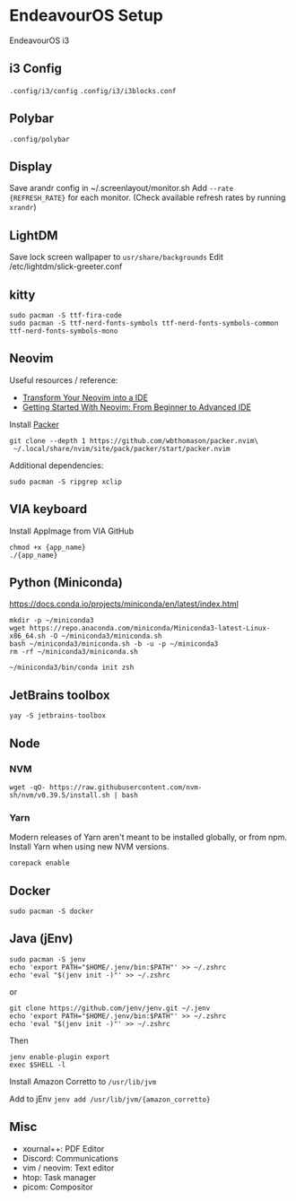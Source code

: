 # EndeavourOS Setup
EndeavourOS i3

## i3 Config
`.config/i3/config`
`.config/i3/i3blocks.conf`

## Polybar
`.config/polybar`

## Display
Save arandr config in ~/.screenlayout/monitor.sh
Add `--rate {REFRESH_RATE}` for each monitor.
(Check available refresh rates by running `xrandr`)

## LightDM
Save lock screen wallpaper to `usr/share/backgrounds`
Edit /etc/lightdm/slick-greeter.conf

## kitty
```
sudo pacman -S ttf-fira-code
sudo pacman -S ttf-nerd-fonts-symbols ttf-nerd-fonts-symbols-common ttf-nerd-fonts-symbols-mono
```

## Neovim
Useful resources / reference: 
- [Transform Your Neovim into a IDE](https://martinlwx.github.io/en/config-neovim-from-scratch/)
- [Getting Started With Neovim: From Beginner to Advanced IDE](https://linovox.com/getting-started-with-neovim/)

Install [Packer](https://github.com/wbthomason/packer.nvim)
```
git clone --depth 1 https://github.com/wbthomason/packer.nvim\
 ~/.local/share/nvim/site/pack/packer/start/packer.nvim
```

Additional dependencies:
```
sudo pacman -S ripgrep xclip
```

## VIA keyboard
Install AppImage from VIA GitHub
```
chmod +x {app_name}
./{app_name}
```

## Python (Miniconda)
https://docs.conda.io/projects/miniconda/en/latest/index.html

```
mkdir -p ~/miniconda3
wget https://repo.anaconda.com/miniconda/Miniconda3-latest-Linux-x86_64.sh -O ~/miniconda3/miniconda.sh
bash ~/miniconda3/miniconda.sh -b -u -p ~/miniconda3
rm -rf ~/miniconda3/miniconda.sh

~/miniconda3/bin/conda init zsh
```

## JetBrains toolbox
```
yay -S jetbrains-toolbox
```

## Node
### NVM
```
wget -qO- https://raw.githubusercontent.com/nvm-sh/nvm/v0.39.5/install.sh | bash
```

### Yarn
Modern releases of Yarn aren't meant to be installed globally, or from npm. Install Yarn when using new NVM versions.
```
corepack enable
```

## Docker
```
sudo pacman -S docker
```

## Java (jEnv)
```
sudo pacman -S jenv
echo 'export PATH="$HOME/.jenv/bin:$PATH"' >> ~/.zshrc
echo 'eval "$(jenv init -)"' >> ~/.zshrc
```

or

```
git clone https://github.com/jenv/jenv.git ~/.jenv
echo 'export PATH="$HOME/.jenv/bin:$PATH"' >> ~/.zshrc
echo 'eval "$(jenv init -)"' >> ~/.zshrc
```

Then
```
jenv enable-plugin export
exec $SHELL -l
```

Install Amazon Corretto to `/usr/lib/jvm`

Add to jEnv
`jenv add /usr/lib/jvm/{amazon_corretto}`

## Misc
- xournal++: PDF Editor
- Discord: Communications
- vim / neovim: Text editor
- htop: Task manager
- picom: Compositor
